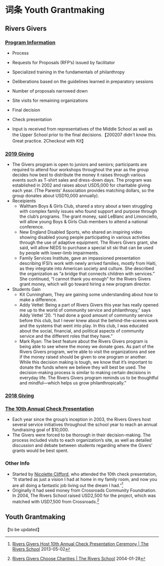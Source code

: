 # 词条 Youth Grantmaking

## Rivers Givers

### [Program Information](https://www.rivers.org/Student-Life/Service-Learning-/Rivers-Givers-Youth-Philanthropy-Program)
- Process
 - Requests for Proposals (RFP’s) issued by facilitator
 - Specialized training in the fundamentals of philanthropy
 - Deliberations based on the guidelines learned in preparatory sessions 
 - Number of proposals narrowed down
 - Site visits for remaining organizations
 - Final decision
 - Check presentation

- Input is received from representatives of the Middle School as well as the Upper School prior to the final decisions.【200207 didn't know this. Great practice. 2Checkout with Kit】

### [2019 Giving](https://www.rivers.org/news-detail?pk=1020440#) 
- The Givers program is open to juniors and seniors; participants are required to attend four workshops throughout the year as the group decides how best to distribute the money it raises through various events such as T-shirt sales and dress-down days. The program was established in 2002 and raises about USD5,000 for charitable giving each year. (The Parents’ Association provides matching dollars, so the group donates about USD10,000 annually).
- Receipients
	- Waltham Boys & Girls Club, shared a story about a teen struggling with complex family issues who found support and purpose through the club’s programs. The grant money, said LeBlanc and Limonciello, will allow young Boys & Girls Club members to attend a national conference.
	- New England Disabled Sports, who shared an inspiring video showing disabled young people participating in various activities through the use of adaptive equipment. The Rivers Givers grant, she said, will allow NEDS to purchase a special sit ski that can be used by people with lower-limb impairments.	
	- Family Services Institute, gave an impassioned presentation describing IFSI’s work with newly arrived families, mostly from Haiti, as they integrate into American society and culture. She described the organization as “a bridge that connects children with services.” She continued, “I cannot thank you enough” for the Rivers Givers grant money, which will go toward hiring a new program director.
- Students Gain
	- Kit Cunningham, They are gaining some understanding about how to make a difference.
	- Addy Vettel: Being a part of Rivers Givers this year has really opened me up to the world of community service and philanthropy,” says Addy Vettel ’20. “I had done a good amount of community service before this club, but I never knew about the behind-the-scenes work and the systems that went into play. In this club, I was educated about the social, financial, and political aspects of community service and the different roles that they have.”
	- Mark Ryan: The best feature about the Rivers Givers program is being able to see where the money we donate goes. As part of the Rivers Givers program, we’re able to visit the organizations and see if the money raised should be given to one program or another. While this decision making is tough, we know that it’s important to donate the funds where we believe they will best be used. The decision-making process is similar to making certain decisions in everyday life. The Rivers Givers program reminds us to be thoughtful and mindful—which helps us grow philanthropically.”

### [2018 Giving](https://www.rivers.org/news-detail?pk=950171)

### [The 10th Annual Check Presentation](https://www.rivers.org/news-detail?pk=664726)
- Each year since the group’s inception in 2003, the Rivers Givers host several service initiatives throughout the school year to reach an annual fundraising goal of $10,000. 
- The Givers were forced to be thorough in their decision-making. The process included visits to each organization’s site, as well as detailed discussion and debate between students regarding where the Givers’ grants would be best spent. 



### Other Info
- Started by [Nicolette Clifford](https://msuspartans.com/sports/womens-rowing/roster/nicolette-clifford/7650), who attended the 10th check presentation, “It started as just a vision I had at home in my family room, and now you are all doing a fantastic job living out the dream I had.”[^1]
- Originally it had seed money from Crossroads Community Foundnation. In 2004, The Rivers School raised USD2,500 for the project, which was matched with USD7,500 from Crossroads.[^2]


## Youth Grantmaking
【to be updated】

[^1]: [Rivers Givers Host 10th Annual Check Presentation Ceremony | The Rivers School](https://www.rivers.org/news-detail?pk=664726) 2013-05-02
[^2]: [Rivers Givers Choose Charities | The Rivers School](https://www.rivers.org/news-detail?pk=76652) 2004-01-28
